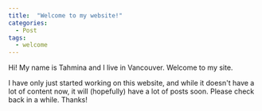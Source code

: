 ```yaml
---
title:  "Welcome to my website!"
categories:
  - Post
tags:
  - welcome
---
```


Hi! My name is Tahmina and I live in Vancouver.  Welcome to my site.

I have only just started working on this website, and while it doesn't have a lot of content now, it will (hopefully) have a lot of posts soon. Please check back in a while. Thanks!
